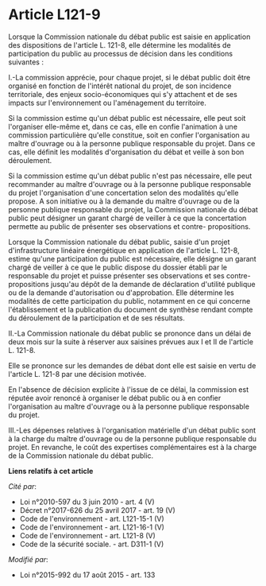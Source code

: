 # Article L121-9

Lorsque la Commission nationale du débat public est saisie en application des dispositions de l'article L. 121-8, elle
détermine les modalités de participation du public au processus de décision dans les conditions suivantes : 

I.-La commission apprécie, pour chaque projet, si le débat public doit être organisé en fonction de l'intérêt national du
projet, de son incidence territoriale, des enjeux socio-économiques qui s'y attachent et de ses impacts sur l'environnement
ou l'aménagement du territoire. 

Si la commission estime qu'un débat public est nécessaire, elle peut soit l'organiser elle-même et, dans ce cas, elle en
confie l'animation à une commission particulière qu'elle constitue, soit en confier l'organisation au maître d'ouvrage ou à
la personne publique responsable du projet. Dans ce cas, elle définit les modalités d'organisation du débat et veille à son
bon déroulement. 

Si la commission estime qu'un débat public n'est pas nécessaire, elle peut recommander au maître d'ouvrage ou à la personne
publique responsable du projet l'organisation d'une concertation selon des modalités qu'elle propose. A son initiative ou à
la demande du maître d'ouvrage ou de la personne publique responsable du projet, la Commission nationale du débat public peut
désigner un garant chargé de veiller à ce que la concertation permette au public de présenter ses observations et contre-
propositions.

Lorsque la Commission nationale du débat public, saisie d'un projet d'infrastructure linéaire énergétique en application de
l'article L. 121-8, estime qu'une participation du public est nécessaire, elle désigne un garant chargé de veiller à ce que
le public dispose du dossier établi par le responsable du projet et puisse présenter ses observations et ses contre-
propositions jusqu'au dépôt de la demande de déclaration d'utilité publique ou de la demande d'autorisation ou d'approbation.
Elle détermine les modalités de cette participation du public, notamment en ce qui concerne l'établissement et la publication
du document de synthèse rendant compte du déroulement de la participation et de ses résultats. 

II.-La Commission nationale du débat public se prononce dans un délai de deux mois sur la suite à réserver aux saisines
prévues aux I et II de l'article L. 121-8. 

Elle se prononce sur les demandes de débat dont elle est saisie en vertu de l'article L. 121-8 par une décision motivée. 

En l'absence de décision explicite à l'issue de ce délai, la commission est réputée avoir renoncé à organiser le débat public
ou à en confier l'organisation au maître d'ouvrage ou à la personne publique responsable du projet. 

III.-Les dépenses relatives à l'organisation matérielle d'un débat public sont à la charge du maître d'ouvrage ou de la
personne publique responsable du projet. En revanche, le coût des expertises complémentaires est à la charge de la Commission
nationale du débat public.

**Liens relatifs à cet article**

_Cité par_:

  - Loi n°2010-597 du 3 juin 2010 - art. 4 (V)
  - Décret n°2017-626 du 25 avril 2017 - art. 19 (V)
  - Code de l'environnement - art. L121-15-1 (V)
  - Code de l'environnement - art. L121-16-1 (V)
  - Code de l'environnement - art. L121-8 (V)
  - Code de la sécurité sociale. - art. D311-1 (V)

_Modifié par_:

  - Loi n°2015-992 du 17 août 2015 - art. 133
